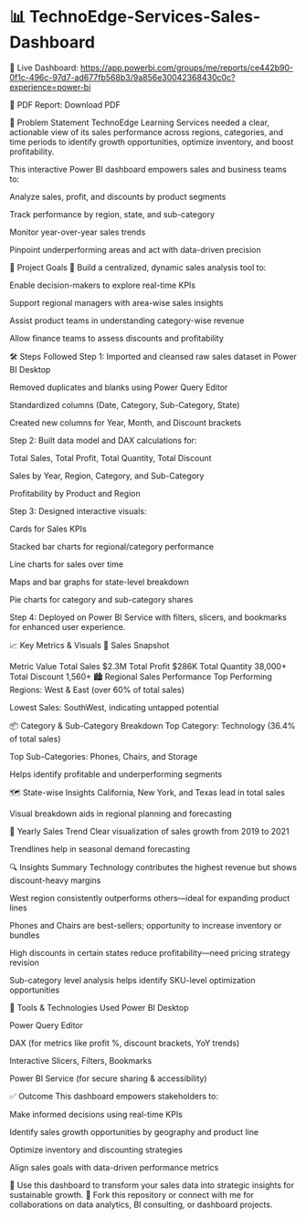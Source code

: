# 📊 TechnoEdge-Services-Sales-Dashboard
 
🚀 Live Dashboard: https://app.powerbi.com/groups/me/reports/ce442b90-0f1c-496c-97d7-ad677fb568b3/9a856e30042368430c0c?experience=power-bi

📄 PDF Report: Download PDF

📌 Problem Statement
TechnoEdge Learning Services needed a clear, actionable view of its sales performance across regions, categories, and time periods to identify growth opportunities, optimize inventory, and boost profitability.

This interactive Power BI dashboard empowers sales and business teams to:

Analyze sales, profit, and discounts by product segments

Track performance by region, state, and sub-category

Monitor year-over-year sales trends

Pinpoint underperforming areas and act with data-driven precision

🧩 Project Goals
🎯 Build a centralized, dynamic sales analysis tool to:

Enable decision-makers to explore real-time KPIs

Support regional managers with area-wise sales insights

Assist product teams in understanding category-wise revenue

Allow finance teams to assess discounts and profitability

🛠️ Steps Followed
Step 1: Imported and cleansed raw sales dataset in Power BI Desktop

Removed duplicates and blanks using Power Query Editor

Standardized columns (Date, Category, Sub-Category, State)

Created new columns for Year, Month, and Discount brackets

Step 2: Built data model and DAX calculations for:

Total Sales, Total Profit, Total Quantity, Total Discount

Sales by Year, Region, Category, and Sub-Category

Profitability by Product and Region

Step 3: Designed interactive visuals:

Cards for Sales KPIs

Stacked bar charts for regional/category performance

Line charts for sales over time

Maps and bar graphs for state-level breakdown

Pie charts for category and sub-category shares

Step 4: Deployed on Power BI Service with filters, slicers, and bookmarks for enhanced user experience.

📈 Key Metrics & Visuals
🧮 Sales Snapshot

Metric	Value
Total Sales	$2.3M
Total Profit	$286K
Total Quantity	38,000+
Total Discount	1,560+
🏙️ Regional Sales Performance
Top Performing Regions: West & East (over 60% of total sales)

Lowest Sales: SouthWest, indicating untapped potential

📦 Category & Sub-Category Breakdown
Top Category: Technology (36.4% of total sales)

Top Sub-Categories: Phones, Chairs, and Storage

Helps identify profitable and underperforming segments

🗺️ State-wise Insights
California, New York, and Texas lead in total sales

Visual breakdown aids in regional planning and forecasting

📆 Yearly Sales Trend
Clear visualization of sales growth from 2019 to 2021

Trendlines help in seasonal demand forecasting

🔍 Insights Summary
Technology contributes the highest revenue but shows discount-heavy margins

West region consistently outperforms others—ideal for expanding product lines

Phones and Chairs are best-sellers; opportunity to increase inventory or bundles

High discounts in certain states reduce profitability—need pricing strategy revision

Sub-category level analysis helps identify SKU-level optimization opportunities

💼 Tools & Technologies Used
Power BI Desktop

Power Query Editor

DAX (for metrics like profit %, discount brackets, YoY trends)

Interactive Slicers, Filters, Bookmarks

Power BI Service (for secure sharing & accessibility)

✅ Outcome
This dashboard empowers stakeholders to:

Make informed decisions using real-time KPIs

Identify sales growth opportunities by geography and product line

Optimize inventory and discounting strategies

Align sales goals with data-driven performance metrics

💬 Use this dashboard to transform your sales data into strategic insights for sustainable growth.
📁 Fork this repository or connect with me for collaborations on data analytics, BI consulting, or dashboard projects.
